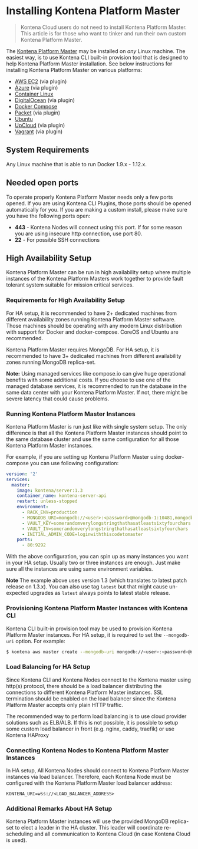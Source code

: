 # Installing Kontena Platform Master

> Kontena Cloud users do not need to install Kontena Platform Master. This article is for those who want to tinker and run their own custom Kontena Platform Master.

The [Kontena Platform Master](../../using-kontena/README.md#kontena-platform-master) may be installed on _any_ Linux machine. The easiest way, is to use Kontena CLI built-in provision tool that is designed to help Kontena Platform Master installation. See below instructions for installing Kontena Platform Master on various platforms:

* [AWS EC2](aws-ec2.md) (via plugin)
* [Azure](azure.md) (via plugin)
* [Container Linux](container-linux.md)
* [DigitalOcean](digitalocean.md) (via plugin)
* [Docker Compose](docker-compose.md)
* [Packet](packet.md) (via plugin)
* [Ubuntu](ubuntu.md)
* [UpCloud](upcloud.md) (via plugin)
* [Vagrant](vagrant.md) (via plugin)

## System Requirements

Any Linux machine that is able to run Docker 1.9.x - 1.12.x.

## Needed open ports

To operate properly Kontena Platform Master needs only a few ports opened. If you are using Kontena CLI Plugins, those ports should be opened automatically for you. If you are making a custom install, please make sure you have the following ports open:

* **443** - Kontena Nodes will connect using this port. If for some reason you are using insecure http connection, use port 80.
* **22** - For possible SSH connections

## High Availability Setup

Kontena Platform Master can be run in high availability setup where multiple instances of the Kontena Platform Masters work together to provide fault tolerant system suitable for mission critical services.

### Requirements for High Availability Setup

For HA setup, it is recommended to have 2+ dedicated machines from different availability zones running Kontena Platform Master software. Those machines should be operating with any modern Linux distribution with support for Docker and docker-compose. CoreOS and Ubuntu are recommended. 

Kontena Platform Master requires MongoDB. For HA setup, it is recommended to have 3+ dedicated machines from different availability zones running MongoDB replica-set.

**Note:** Using managed services like compose.io can give huge operational benefits with some additional costs. If you choose to use one of the managed database services, it is recommended to run the database in the same data center with your Kontena Platform Master. If not, there might be severe latency that could cause problems.

### Running Kontena Platform Master Instances

Kontena Platform Master is run just like with single system setup. The only difference is that all the Kontena Platform Master instances should point to the same database cluster and use the same configuration for all those Kontena Platform Master instances.

For example, if you are setting up Kontena Platform Master using docker-compose you can use following configuration:

```yaml
version: '2'
services:
  master:
    image: kontena/server:1.3
    container_name: kontena-server-api
    restart: unless-stopped
    environment:
      - RACK_ENV=production
      - MONGODB_URI=mongodb://<user>:<password>@mongodb-1:10481,mongodb-2:10481/kontena-master?replicaSet=kontena-master
      - VAULT_KEY=somerandomverylongstringthathasatleastsixtyfourchars
      - VAULT_IV=somerandomverylongstringthathasatleastsixtyfourchars
      - INITIAL_ADMIN_CODE=loginwiththiscodetomaster
    ports:
      - 80:9292
```

With the above configuration, you can spin up as many instances you want in your HA setup. Usually two or three instances are enough. Just make sure all the instances are using same environment variables.

**Note** The example above uses version 1.3 (which translates to latest patch release on 1.3.x). You can also use tag `latest` but that might cause un-expected upgrades as `latest` always points to latest stable release.

### Provisioning Kontena Platform Master Instances with Kontena CLI

Kontena CLI built-in provision tool may be used to provision Kontena Platform Master instances. For HA setup, it is required to set the `--mongodb-uri` option. For example:

```bash
$ kontena aws master create --mongodb-uri mongodb://<user>:<password>@mongodb-1:10481,mongodb-2:10481/kontena-master?replicaSet=kontena-master
```

### Load Balancing for HA Setup

Since Kontena CLI and Kontena Nodes connect to the Kontena master using http(s) protocol, there should be a load balancer distributing the connections to different Kontena Platform Master instances. SSL termination should be enabled on the load balancer since the Kontena Platform Master accepts only plain HTTP traffic. 

The recommended way to perform load balancing is to use cloud provider solutions such as ELB/ALB. If this is not possible, it is possible to setup some custom load balancer in front (e.g. nginx, caddy, traefik) or use Kontena HAProxy

### Connecting Kontena Nodes to Kontena Platform Master Instances

In HA setup, All Kontena Nodes should connect to Kontena Platform Master instances via load balancer. Therefore, each Kontena Node must be configured with the Kontena Platform Master load balancer address:

```
KONTENA_URI=wss://<LOAD_BALANCER_ADDRESS>
```

### Additional Remarks About HA Setup

Kontena Platform Master instances will use the provided MongoDB replica-set to elect a leader in the HA cluster. This leader will coordinate re-scheduling and all communication to Kontena Cloud (in case Kontena Cloud is used).
